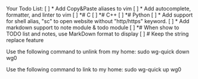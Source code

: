 Your Todo List:
[ ] * Add Copy&Paste aliases to vim
[ ] * Add autocomplete, formatter, and linter to vim
[ ] *# C
[ ] *# C++
[ ] *# Python
[ ] * Add support for shell alias, "sc" to open website without "http/https" keyword.
[ ] * Add markdown support to note module & todo module
[ ] *# When show to TODO list and notes, use MarkDown format to display
[ ] *#* Keep the string replace feature

Use the following command to unlink from my home:
    sudo wg-quick down wg0

Use the following command to link to my home:
    sudo wg-quick up wg0
